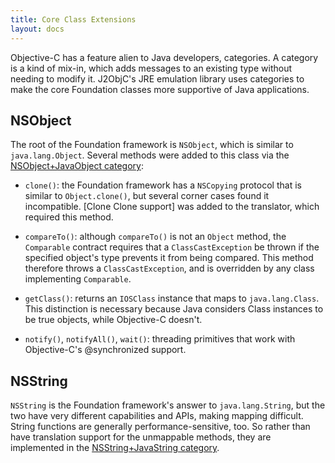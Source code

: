 ```yaml
---
title: Core Class Extensions
layout: docs
---
```


Objective-C has a feature alien to Java developers, categories.  A category is a kind of mix-in, which adds messages to an existing type without needing to modify it.  J2ObjC's JRE emulation library uses categories to make the core Foundation classes more supportive of Java applications.

## NSObject

The root of the Foundation framework is `NSObject`, which is similar to `java.lang.Object`.  Several methods were added to this class via the [NSObject+JavaObject category](https://github.com/google/j2objc/blob/master/jre_emul/Classes/NSObject%2BJavaObject.h):

 * `clone()`: the Foundation framework has a `NSCopying` protocol that is similar to `Object.clone()`, but several corner cases found it incompatible.  [Clone Clone support] was added to the translator, which required this method.

 * `compareTo()`: although `compareTo()` is not an `Object` method, the `Comparable` contract requires that a `ClassCastException` be thrown if the specified object's type prevents it from being compared.  This method therefore throws a `ClassCastException`, and is overridden by any class implementing `Comparable`.

 * `getClass()`: returns an `IOSClass` instance that maps to `java.lang.Class`. This distinction is necessary because Java considers Class instances to be true objects, while Objective-C doesn't.

 * `notify()`, `notifyAll()`, `wait()`: threading primitives that work with Objective-C's @synchronized support.

## NSString

`NSString` is the Foundation framework's answer to `java.lang.String`, but the two have very different capabilities and APIs, making mapping difficult.  String functions are generally performance-sensitive, too.  So rather than have translation support for the unmappable methods, they are implemented in the [NSString+JavaString category](https://github.com/google/j2objc/blob/master/jre_emul/Classes/NSString%2BJavaString.h).
